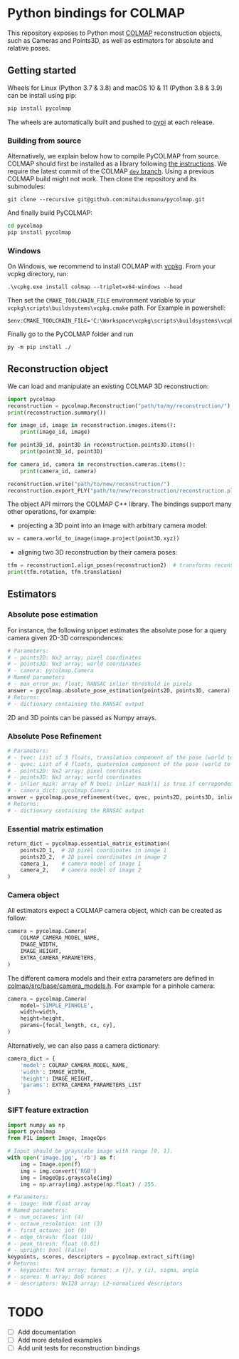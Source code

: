 # Python bindings for COLMAP

This repository exposes to Python most [COLMAP](https://colmap.github.io/) reconstruction objects, such as Cameras and Points3D, as well as estimators for absolute and relative poses.

## Getting started

Wheels for Linux (Python 3.7 & 3.8) and macOS 10 & 11 (Python 3.8 & 3.9) can be install using pip:
```bash
pip install pycolmap
```

The wheels are automatically built and pushed to [pypi](https://pypi.org/project/pycolmap/0.0.1/) at each release.

### Building from source

Alternatively, we explain below how to compile PyCOLMAP from source. COLMAP should first be installed as a library following [the instructions](https://colmap.github.io/install.html). We require the latest commit of the COLMAP [`dev` branch](https://github.com/colmap/colmap/tree/dev). Using a previous COLMAP build might not work. Then clone the repository and its submodules:

```
git clone --recursive git@github.com:mihaidusmanu/pycolmap.git
```

And finally build PyCOLMAP:
```bash
cd pycolmap
pip install pycolmap
```

### Windows

On Windows, we recommend to install COLMAP with [vcpkg](https://github.com/microsoft/vcpkg). From your vcpkg directory, run:
```
.\vcpkg.exe install colmap --triplet=x64-windows --head
```

Then set the `CMAKE_TOOLCHAIN_FILE` environment variable to your `vcpkg\scripts\buildsystems\vcpkg.cmake` path. For Example in powershell:
```
$env:CMAKE_TOOLCHAIN_FILE='C:\Workspace\vcpkg\scripts\buildsystems\vcpkg.cmake'
```

Finally go to the PyCOLMAP folder and run
```
py -m pip install ./
```

## Reconstruction object

We can load and manipulate an existing COLMAP 3D reconstruction:

```python
import pycolmap
reconstruction = pycolmap.Reconstruction("path/to/my/reconstruction/")
print(reconstruction.summary())

for image_id, image in reconstruction.images.items():
    print(image_id, image)

for point3D_id, point3D in reconstruction.points3D.items():
    print(point3D_id, point3D)

for camera_id, camera in reconstruction.cameras.items():
    print(camera_id, camera)

reconstruction.write("path/to/new/reconstruction/")
reconstruction.export_PLY("path/to/new/reconstruction/reconstruction.ply")
```

The object API mirrors the COLMAP C++ library. The bindings support many other operations, for example:

- projecting a 3D point into an image with arbitrary camera model:

```python
uv = camera.world_to_image(image.project(point3D.xyz))
```

- aligning two 3D reconstruction by their camera poses:

```python
tfm = reconstruction1.align_poses(reconstruction2)  # transforms reconstruction1 in-place
print(tfm.rotation, tfm.translation)
```

## Estimators

### Absolute pose estimation

For instance, the following snippet estimates the absolute pose for a query camera given 2D-3D correspondences:
```python
# Parameters:
# - points2D: Nx2 array; pixel coordinates
# - points3D: Nx3 array; world coordinates
# - camera: pycolmap.Camera
# Named parameters
# - max_error_px: float; RANSAC inlier threshold in pixels
answer = pycolmap.absolute_pose_estimation(points2D, points3D, camera)
# Returns:
# - dictionary containing the RANSAC output
```

2D and 3D points can be passed as Numpy arrays.

### Absolute Pose Refinement

```python
# Parameters:
# - tvec: List of 3 floats, translation component of the pose (world to camera)
# - qvec: List of 4 floats, quaternion component of the pose (world to camera)
# - points2D: Nx2 array; pixel coordinates
# - points3D: Nx3 array; world coordinates
# - inlier_mask: array of N bool; inlier_mask[i] is true if correpondence i is an inlier
# - camera_dict: pycolmap.Camera
answer = pycolmap.pose_refinement(tvec, qvec, points2D, points3D, inlier_mask, camera)
# Returns:
# - dictionary containing the RANSAC output
```

### Essential matrix estimation

```python
return_dict = pycolmap.essential_matrix_estimation(
    points2D_1,  # 2D pixel coordinates in image 1
    points2D_2,  # 2D pixel coordinates in image 2
    camera_1,    # camera model of image 1
    camera_2,    # camera model of image 2
)
```

### Camera object

All estimators expect a COLMAP camera object, which can be created as follow:

```python
camera = pycolmap.Camera(
    COLMAP_CAMERA_MODEL_NAME,
    IMAGE_WIDTH, 
    IMAGE_HEIGHT,
    EXTRA_CAMERA_PARAMETERS,
)
```

The different camera models and their extra parameters are defined in [colmap/src/base/camera_models.h](https://github.com/colmap/colmap/blob/master/src/base/camera_models.h). For example for a pinhole camera:

```python
camera = pycolmap.Camera(
    model='SIMPLE_PINHOLE',
    width=width,
    height=height,
    params=[focal_length, cx, cy],
)
```

Alternatively, we can also pass a camera dictionary:

```python
camera_dict = {
    'model': COLMAP_CAMERA_MODEL_NAME,
    'width': IMAGE_WIDTH,
    'height': IMAGE_HEIGHT,
    'params': EXTRA_CAMERA_PARAMETERS_LIST
}
```

### SIFT feature extraction

```python
import numpy as np
import pycolmap
from PIL import Image, ImageOps

# Input should be grayscale image with range [0, 1].
with open('image.jpg', 'rb') as f:
    img = Image.open(f)
    img = img.convert('RGB')
    img = ImageOps.grayscale(img)
    img = np.array(img).astype(np.float) / 255.

# Parameters:
# - image: HxW float array
# Named parameters:
# - num_octaves: int (4)
# - octave_resolution: int (3)
# - first_octave: int (0)
# - edge_thresh: float (10)
# - peak_thresh: float (0.01)
# - upright: bool (False)
keypoints, scores, descriptors = pycolmap.extract_sift(img)
# Returns:
# - keypoints: Nx4 array; format: x (j), y (i), sigma, angle
# - scores: N array; DoG scores
# - descriptors: Nx128 array; L2-normalized descriptors
```

# TODO

- [ ] Add documentation
- [ ] Add more detailed examples
- [ ] Add unit tests for reconstruction bindings
